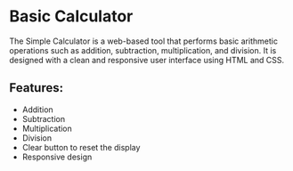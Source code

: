 # Basic Calculator

The Simple Calculator is a web-based tool that performs basic arithmetic operations such as addition, subtraction, multiplication, and division. It is designed with a clean and responsive user interface using HTML and CSS.

## Features:
- Addition
- Subtraction
- Multiplication
- Division
- Clear button to reset the display
- Responsive design

